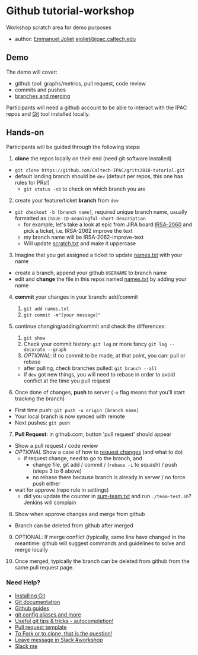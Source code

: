 # Github tutorial-workshop
Workshop scratch area for demo purposes

* author: [Emmanuel Joliet](https://caltech-ipac.slack.com/team/ejoliet) ejoliet@ipac.caltech.edu

## Demo

The demo will cover:

* github tool: graphs/metrics, pull request, code review
* commits and pushes
* [branches and merging](https://www.atlassian.com/git/tutorials/using-branches)

Participants will need a github account to be able to interact with the IPAC repos and [Git](https://git-scm.com/) tool installed locally.

## Hands-on

Participants will be guided through the following steps:

1. **clone** the repos locally on their end (need git software installed)
  * `git clone https://github.com/Caltech-IPAC/grits2018-tutorial.git` 
  * default landing branch should be `dev` (default per repos, this one has rules for PRs!)
    * `git status -sb` to check on which branch you are

2. create your feature/ticket **branch** from `dev` 
  * `git checkout -b [branch name]`, required unique branch name, usually formatted as `ISSUE-ID-meaningful-short-description`
    * for example, let's take a look at epic from JIRA board [IRSA-2060](https://jira.ipac.caltech.edu/browse/IRSA-2060) and pick a ticket, i.e. IRSA-2062 improve the text
    * my branch name will be IRSA-2062-improve-text
    * Will update [scratch.txt](scratch.txt) and make it uppercase
3. Imagine that you get assigned a ticket to update [names.txt](names.txt) with your name 
  * create a branch, append your github `USERNAME` to branch name
  * edit and **change** the file in this repos named [names.txt](names.txt) by adding your name
4. **commit** your changes in your branch: add/commit
    1. `git add names.txt`
    2. `git commit -m"[your message]"`
5. continue changing/adding/commit and check the differences:
    1. `git show`
    2. Check your commit history: `git log` or more fancy `git log --decorate --graph`
    3. *OPTIONAL*: if no commit to be made, at that point, you can: pull or rebase
     * after pulling, check branches pulled: `git branch --all`
     * if `dev` got new things, you will need to rebase in order to avoid conflict at the time you pull request

6. Once done of changes, **push** to server (`-u` flag means that you'll start tracking the branch)
  * First time push: `git push -u origin [branch name]`
  * Your local branch is now synced with remote
  * Next pushes: `git push`

7. **Pull Request**: in github.com, button 'pull request' should appear
  * Show a pull request / code review
  * *OPTIONAL* Show a case of how to [request changes](https://help.github.com/articles/about-pull-request-reviews/)  (and what to do)
    * if request change, need to go to the branch, and
        * change file, git add / commit / (`rebase -i` to squash) / push (steps 3 to 6 above)
        * no rebase there because branch is already in server / no force push either
  * wait for approve (repo rule in settings)
    * did you update the counter in [sum-team.txt](sum-team.txt) and run `./team-test.sh`? Jenkins will complain
8. Show when approve changes and merge from github
  * Branch can be deleted from github after merged

9. OPTIONAL: If merge conflict (typically, same line have changed in the meantime: github will suggest commands and guidelines to solve and merge locally

10. Once merged, typically the branch can be deleted from github from the same pull request page.


### Need Help?

* [Installing Git](https://git-scm.com/book/en/v2/Getting-Started-Installing-Git)
* [Git documentation](https://git-scm.com/docs)
* [Github guides](https://guides.github.com)
* [git config aliases and more](https://www.atlassian.com/git/tutorials/setting-up-a-repository/git-config)
* [Useful git tips & tricks - autocompletion!](https://git-scm.com/book/en/v1/Git-Basics-Tips-and-Tricks)
* [Pull request template](https://help.github.com/articles/creating-a-pull-request-template-for-your-repository/)
* [To Fork or to clone, that is the question!](http://stackoverflow.com/questions/9257533/what-is-the-difference-between-origin-and-upstream-on-github/9257901#9257901)
* [Leave message in Slack #workshop](https://tmt-stil.slack.com/messages/C4JV40FRD)
* [Slack me](https://tmt-stil.slack.com/messages/@ejoliet)
